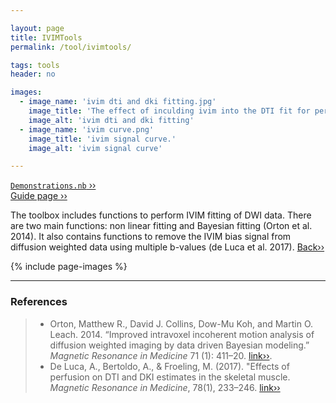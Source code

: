 ```yaml
---

layout: page
title: IVIMTools
permalink: /tool/ivimtools/

tags: tools
header: no

images:
  - image_name: 'ivim dti and dki fitting.jpg'
    image_title: 'The effect of inculding ivim into the DTI fit for perfusion correction.'
    image_alt: 'ivim dti and dki fitting'  
  - image_name: 'ivim curve.png'
    image_title: 'ivim signal curve.'
    image_alt: 'ivim signal curve'

---
```


[`Demonstrations.nb` ››](/doc/demo/)<br>
[Guide page ››](/assets/htmldoc/html/guide/{{page.title}})

The toolbox includes functions to perform IVIM fitting of DWI data.
There are two main functions: non linear fitting and Bayesian fitting
(Orton et al. 2014). It also contains functions to remove the IVIM bias signal from
diffusion weighted data using multiple b-values (de Luca et al. 2017). [Back››](/tool/)

{% include page-images %}

--------------------------------------------------------------------------

### References

> - Orton, Matthew R., David J. Collins, Dow-Mu Koh, and Martin O. Leach. 2014.
“Improved intravoxel incoherent motion analysis of diffusion
weighted imaging by data driven Bayesian modeling.” *Magnetic Resonance
in Medicine* 71 (1): 411–20. [link››](https://doi.org/10.1002/mrm.24649).
> - De Luca, A., Bertoldo, A., & Froeling, M. (2017). "Effects of perfusion on DTI and DKI
estimates in the skeletal muscle. *Magnetic Resonance in Medicine*, 78(1),
233–246. [link››](https://doi.org/10.1002/mrm.26373)
